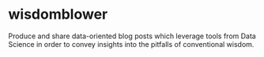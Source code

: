 # wisdomblower
Produce and share data-oriented blog posts which leverage tools from Data Science in order to convey insights into the pitfalls of conventional wisdom.

